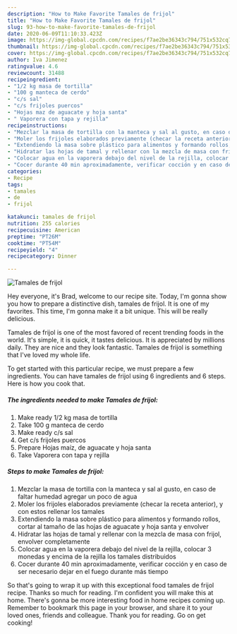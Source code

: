 ```yaml
---
description: "How to Make Favorite Tamales de frijol"
title: "How to Make Favorite Tamales de frijol"
slug: 93-how-to-make-favorite-tamales-de-frijol
date: 2020-06-09T11:10:33.423Z
image: https://img-global.cpcdn.com/recipes/f7ae2be36343c794/751x532cq70/tamales-de-frijol-foto-principal.jpg
thumbnail: https://img-global.cpcdn.com/recipes/f7ae2be36343c794/751x532cq70/tamales-de-frijol-foto-principal.jpg
cover: https://img-global.cpcdn.com/recipes/f7ae2be36343c794/751x532cq70/tamales-de-frijol-foto-principal.jpg
author: Iva Jimenez
ratingvalue: 4.6
reviewcount: 31488
recipeingredient:
- "1/2 kg masa de tortilla"
- "100 g manteca de cerdo"
- "c/s sal"
- "c/s frijoles puercos"
- "Hojas maz de aguacate y hoja santa"
- " Vaporera con tapa y rejilla"
recipeinstructions:
- "Mezclar la masa de tortilla con la manteca y sal al gusto, en caso de faltar humedad agregar un poco de agua"
- "Moler los frijoles elaborados previamente (checar la receta anterior), y con estos rellenar los tamales"
- "Extendiendo la masa sobre plástico para alimentos y formando rollos, cortar al tamaño de las hojas de aguacate y hoja santa y envolver"
- "Hidratar las hojas de tamal y rellenar con la mezcla de masa con frijol, envolver completamente"
- "Colocar agua en la vaporera debajo del nivel de la rejilla, colocar 3 monedas y encima de la rejilla los tamales distribuidos"
- "Cocer durante 40 min aproximadamente, verificar cocción y en caso de ser necesario dejar en el fuego durante más tiempo"
categories:
- Recipe
tags:
- tamales
- de
- frijol

katakunci: tamales de frijol 
nutrition: 255 calories
recipecuisine: American
preptime: "PT26M"
cooktime: "PT54M"
recipeyield: "4"
recipecategory: Dinner

---
```



![Tamales de frijol](https://img-global.cpcdn.com/recipes/f7ae2be36343c794/751x532cq70/tamales-de-frijol-foto-principal.jpg)

Hey everyone, it's Brad, welcome to our recipe site. Today, I'm gonna show you how to prepare a distinctive dish, tamales de frijol. It is one of my favorites. This time, I'm gonna make it a bit unique. This will be really delicious.

Tamales de frijol is one of the most favored of recent trending foods in the world. It's simple, it is quick, it tastes delicious. It is appreciated by millions daily. They are nice and they look fantastic. Tamales de frijol is something that I've loved my whole life.




To get started with this particular recipe, we must prepare a few ingredients. You can have tamales de frijol using 6 ingredients and 6 steps. Here is how you cook that.

<!--inarticleads1-->

##### The ingredients needed to make Tamales de frijol:

1. Make ready 1/2 kg masa de tortilla
1. Take 100 g manteca de cerdo
1. Make ready c/s sal
1. Get c/s frijoles puercos
1. Prepare Hojas maíz, de aguacate y hoja santa
1. Take  Vaporera con tapa y rejilla




<!--inarticleads2-->

##### Steps to make Tamales de frijol:

1. Mezclar la masa de tortilla con la manteca y sal al gusto, en caso de faltar humedad agregar un poco de agua
1. Moler los frijoles elaborados previamente (checar la receta anterior), y con estos rellenar los tamales
1. Extendiendo la masa sobre plástico para alimentos y formando rollos, cortar al tamaño de las hojas de aguacate y hoja santa y envolver
1. Hidratar las hojas de tamal y rellenar con la mezcla de masa con frijol, envolver completamente
1. Colocar agua en la vaporera debajo del nivel de la rejilla, colocar 3 monedas y encima de la rejilla los tamales distribuidos
1. Cocer durante 40 min aproximadamente, verificar cocción y en caso de ser necesario dejar en el fuego durante más tiempo




So that's going to wrap it up with this exceptional food tamales de frijol recipe. Thanks so much for reading. I'm confident you will make this at home. There's gonna be more interesting food in home recipes coming up. Remember to bookmark this page in your browser, and share it to your loved ones, friends and colleague. Thank you for reading. Go on get cooking!

